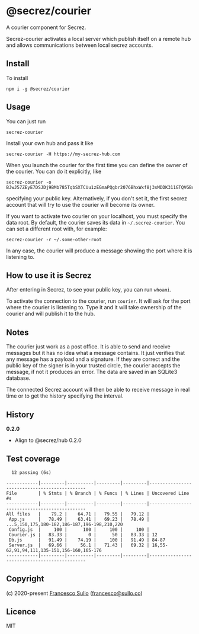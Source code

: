 # @secrez/courier

A courier component for Secrez.

Secrez-courier activates a local server which publish itself on a remote hub and allows communications between local secrez accounts. 

## Install

To install
```
npm i -g @secrez/courier
```

## Usage

You can just run
```
secrez-courier
```
Install your own hub and pass it like
```
secrez-courier -H https://my-secrez-hub.com
```
When you launch the courier for the first time you can define the owner of the courier. You can do it explicitly, like
```
secrez-courier -o BJwJ57ZEyE7DSJDj9BMb785TqbSXTCUu1zEGmaPQgbr2076BhxWxf8j3sMDDK311GTQVGBrfMqUepiWV7HL56FbeL
```
specifying your public key. Alternatively, if you don't set it, the first secrez account that will try to use the courier will become its owner.

If you want to activate two courier on your localhost, you must specify the data root. By default, the courier saves its data in `~/.secrez-courier`. You can set a different root with, for example:
```
secrez-courier -r ~/.some-other-root
```

In any case, the courier will produce a message showing the port where it is listening to.

## How to use it is Secrez

After entering in Secrez, to see your public key, you can run `whoami`.

To activate the connection to the courier, run `courier`. It will ask for the port where the courier is listening to. Type it and it will take ownership of the courier and will publish it to the hub.
 
## Notes

The courier just work as a post office. It is able to send and receive messages but it has no idea what a message contains. It just verifies that any message has a payload and a signature. If they are correct and the public key of the signer is in your trusted circle, the courier accepts the message, if not it produces an error. The data are saved in an SQLite3 database.

The connected Secrez account will then be able to receive message in real time or to get the history specifying the interval.


## History

__0.2.0__
* Align to @secrez/hub 0.2.0

## Test coverage

```
  12 passing (6s)

------------|---------|----------|---------|---------|----------------------------------------------
File        | % Stmts | % Branch | % Funcs | % Lines | Uncovered Line #s                            
------------|---------|----------|---------|---------|----------------------------------------------
All files   |    79.2 |    64.71 |   79.55 |   79.12 |                                              
 App.js     |   78.49 |    63.41 |   69.23 |   78.49 | ...5,150,175,180-182,186-187,196-198,210,220 
 Config.js  |     100 |      100 |     100 |     100 |                                              
 Courier.js |   83.33 |        0 |      50 |   83.33 | 12                                           
 Db.js      |   91.49 |    74.19 |     100 |   91.49 | 84-87                                        
 Server.js  |   69.66 |     56.1 |   71.43 |   69.32 | 16,55-62,91,94,111,135-151,156-160,165-176   
------------|---------|----------|---------|---------|----------------------------------------------
```
## Copyright

(c) 2020-present [Francesco Sullo](https://francesco.sullo.co) (<francesco@sullo.co>)

## Licence

MIT


